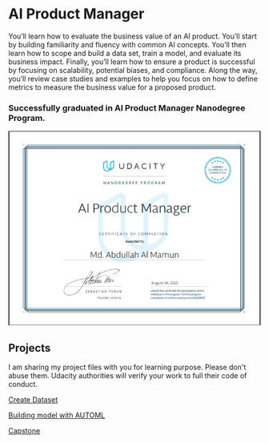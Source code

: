 # AI Product Manager

You’ll learn how to evaluate the business value of an AI product. You’ll start by building familiarity and fluency with common AI concepts. You’ll then learn how to scope and build a data set, train a model, and evaluate its business impact. Finally, you’ll learn how to ensure a product is successful by focusing on scalability, potential biases, and compliance. Along the way, you’ll review case studies and examples to help you focus on how to define metrics to measure the business value for a proposed product.

### Successfully graduated in AI Product Manager Nanodegree Program.

![Certificate](Certificate.jpg "Certificate")

## Projects

I am sharing my project files with you for learning purpose. Please don't abuse them. Udacity authorities will verify your work to full their code of conduct.

[Create Dataset](https://github.com/mamuncseru/ai-product-manager/tree/main/Creating%20Dataset%20Project)

[Building model with AUTOML](https://github.com/mamuncseru/ai-product-manager/tree/main/Building%20a%20Model%20with%20AutoML%20Project)

[Capstone](https://github.com/mamuncseru/ai-product-manager/tree/main/Capstone%20Project)
